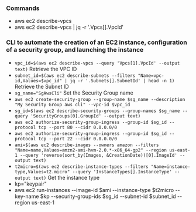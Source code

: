 ### Commands

- aws ec2 describe-vpcs
- aws ec2 describe-vpcs | jq -r '.Vpcs[].VpcId'

### CLI to automate the creation of an EC2 instance, configuration of a security group, and launching the instance
- `vpc_id=$(aws ec2 describe-vpcs --query 'Vpcs[1].VpcId' --output text)` Retrieve the VPC ID
- `subnet_id=$(aws ec2 describe-subnets --filters "Name=vpc-id,Values=$vpc_id" | jq -r '.Subnets[].SubnetId' | head -n 1)` Retrieve the Subnet ID
- `sg_name="SgAwsCli"` Set the Security Group name
- `aws ec2 create-security-group --group-name $sg_name --description "My Security Group aws cli" --vpc-id $vpc_id`
- `sg_id=$(aws ec2 describe-security-groups --group-names $sg_name --query 'SecurityGroups[0].GroupId' --output text)`
- `aws ec2 authorize-security-group-ingress --group-id $sg_id --protocol tcp --port 80 --cidr 0.0.0.0/0`
- `aws ec2 authorize-security-group-ingress --group-id $sg_id --protocol tcp --port 22 --cidr 0.0.0.0/0`
- `ami=$(aws ec2 describe-images --owners amazon --filters "Name=name,Values=amzn2-ami-hvm-2.0.*-x86_64-gp2" --region us-east-1 --query 'reverse(sort_by(Images, &CreationDate))[0].ImageId' --output text)`
- `t2micro=$(aws ec2 describe-instance-types --filters "Name=instance-type,Values=t2.micro" --query 'InstanceTypes[].InstanceType' --output text)` Get the instance type
- kp="keypair"
- aws ec2 run-instances --image-id $ami --instance-type $t2micro --key-name $kp --security-group-ids $sg_id --subnet-id $subnet_id --region us-east-1
